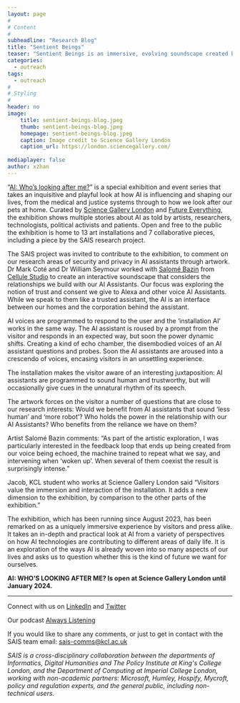 ```yaml
---
layout: page
#
# Content
#
subheadline: "Research Blog"
title: "Sentient Beings"
teaser: "Sentient Beings is an immersive, evolving soundscape created by Salomé Bazin in collaboration with SAIS researchers William Seymour and Mark Coté for Science Gallery London."
categories:
  - outreach
tags:
  - outreach
#
# Styling
#
header: no
image:
    title: sentient-beings-blog.jpeg
    thumb: sentient-beings-blog.jpeg
    homepage: sentient-beings-blog.jpeg
    caption: Image credit to Science Gallery London
    caption_url: https://london.sciencegallery.com/
  
mediaplayer: false
author: xzhan
---
```


“[AI: Who’s looking after me?](https://london.sciencegallery.com/ai-season)” is a special exhibition and event series that takes an inquisitive and playful look at how AI is influencing and shaping our lives, from the medical and justice systems through to how we look after our pets at home. Curated by [Science Gallery London](https://london.sciencegallery.com/) and [Future Everything](https://futureeverything.org/), the exhibition shows multiple stories about AI as told by artists, researchers, technologists, political activists and patients. Open and free to the public the exhibition is home to 13 art installations and 7 collaborative pieces, including a piece by the SAIS research project. 

The SAIS project was invited to contribute to the exhibition, to comment on our research areas of security and privacy in AI assistants through artwork. Dr Mark Coté and Dr William Seymour worked with [Salomé Bazin](https://salomebazin.com/) from [Cellule Studio](https://www.cellule.co.uk/) to create an interactive soundscape that considers the relationships we build with our AI Assistants. Our focus was exploring the notion of trust and consent we give to Alexa and other voice AI Assistants. While we speak to them like a trusted assistant, the AI is an interface between our homes and the corporation behind the assistant. 

AI voices are programmed to respond to the user and the ‘installation AI’ works in the same way. The AI assistant is roused by a prompt from the visitor and responds in an expected way, but soon the power dynamic shifts. Creating a kind of echo chamber, the disembodied voices of an AI assistant questions and probes. Soon the AI assistants are aroused into a crescendo of voices, encasing visitors in an unsettling experience. 

The installation makes the visitor aware of an interesting juxtaposition: AI assistants are programmed to sound human and trustworthy, but will occasionally give cues in the unnatural rhythm of its speech. 

The artwork forces on the visitor a number of questions that are close to our research interests: Would we benefit from AI assistants that sound ‘less human’ and ‘more robot’? Who holds the power in the relationship with our AI Assistants? Who benefits from the reliance we have on them?

Artist Salomé Bazin comments: “As part of the artistic exploration, I was particularly interested in the feedback loop that ends up being created from our voice being echoed, the machine trained to repeat what we say, and intervening when ‘woken up’. When several of them coexist the result is surprisingly intense.”

Jacob, KCL student who works at Science Gallery London said “Visitors value the immersion and interaction of the installation. It adds a new dimension to the exhibition, by comparison to the other parts of the exhibition.”

The exhibition, which has been running since August 2023, has been remarked on as a uniquely immersive experience by visitors and press alike. It takes an in-depth and practical look at AI from a variety of perspectives on how AI technologies are contributing to different areas of daily life. It is an exploration of the ways AI is already woven into so many aspects of our lives and asks us to question whether this is the kind of future we want for ourselves.


**AI: WHO’S LOOKING AFTER ME? Is open at Science Gallery London until January 2024.**



<hr />

Connect with us on [LinkedIn](https://www.linkedin.com/company/sais-project/) and [Twitter](https://twitter.com/SecureAI_SAIS)

Our podcast [Always Listening](https://secure-ai-assistants.github.io/outreach/podcast1/)

If you would like to share any comments, or just to get in contact with the SAIS team email: sais-comms@kcl.ac.uk

_SAIS is a cross-disciplinary collaboration between the departments of Informatics, Digital Humanities and The Policy Institute at King's College London, and the Department of Computing at Imperial College London, working with non-academic partners: Microsoft, Humley, Hospify, Mycroft, policy and regulation experts, and the general public, including non-technical users._

